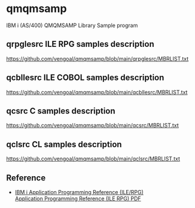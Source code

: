 # qmqmsamp
IBM i (AS/400) QMQMSAMP Library Sample program 

## qrpglesrc ILE RPG samples description
https://github.com/vengoal/qmqmsamp/blob/main/qrpglesrc/MBRLIST.txt

## qcbllesrc ILE COBOL samples description
https://github.com/vengoal/qmqmsamp/blob/main/qcbllesrc/MBRLIST.txt

## qcsrc C samples description
https://github.com/vengoal/qmqmsamp/blob/main/qcsrc/MBRLIST.txt

## qclsrc CL samples description
https://github.com/vengoal/qmqmsamp/blob/main/qclsrc/MBRLIST.txt


## Reference
<ul>
<li><a href="https://www.ibm.com/docs/en/ibm-mq/9.3?topic=reference-i-application-programming-ilerpg" target="_blank"> IBM i Application Programming Reference (ILE/RPG)</a></li>
</li><a href="https://public.dhe.ibm.com/software/integration/library/books/amqwak00.pdf">Application Programming Reference (ILE RPG) PDF</a></li>
</ul>

